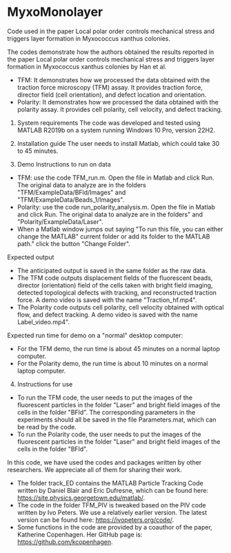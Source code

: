 # MyxoMonolayer
Code used in the paper Local polar order controls mechanical stress and triggers layer formation in  Myxococcus xanthus colonies. 

The codes demonstrate how the authors obtained the results reported in the paper Local polar order controls mechanical stress and triggers layer formation in Myxococcus xanthus colonies by Han et al. 
- TFM: It demonstrates how we processed the data obtained with the traction force microscopy (TFM) assay. It provides traction force, director field (cell orientation), and defect location and orientation. 
- Polarity: It demonstrates how we processed the data obtained with the polarity assay. It provides cell polarity, cell velocity, and defect tracking. 

1. System requirements
The code was developed and tested using MATLAB R2019b on a system running Windows 10 Pro, version 22H2.

2. Installation guide
The user needs to install Matlab, which could take 30 to 45 minutes.  

3. Demo
Instructions to run on data
- TFM: use the code TFM_run.m. Open the file in Matlab and click Run. The original data to analyze are in the folders "TFM/ExampleData/BFld/Images" and "TFM/ExampleData/Beads_1/Images". 
- Polarity: use the code run_polarity_analysis.m. Open the file in Matlab and click Run. The original data to analyze are in the folders" and "Polarity/ExampleData/Laser". 
- When a Matlab window jumps out saying "To run this file, you can either change the MATLAB" current folder or add its folder to the MATLAB path." click the button "Change Folder". 

Expected output
- The anticipated output is saved in the same folder as the raw data.
- The TFM code outputs displacement fields of the fluorescent beads, director (orientation) field of the cells taken with bright field imaging, detected topological defects with tracking, and reconstructed traction force. A demo video is saved with the name "Traction_hf.mp4". 
- The Polarity code outputs cell polarity, cell velocity obtained with optical flow, and defect tracking. A demo video is saved with the name Label_video.mp4". 

Expected run time for demo on a "normal" desktop computer: 
- For the TFM demo, the run time is about 45 minutes on a normal laptop computer. 
- For the Polarity demo, the run time is about 10 minutes on a normal laptop computer. 

4. Instructions for use
- To run the TFM code, the user needs to put the images of the fluorescent particles in the folder "Laser" and bright field images of the cells in the folder "BFld". The corresponding parameters in the experiments should all be saved in the file Parameters.mat, which can be read by the code. 
- To run the Polarity code, the user needs to put the images of the fluorescent particles in the folder "Laser" and bright field images of the cells in the folder "BFld". 



In this code, we have used the codes and packages written by other researchers. We appreciate all of them for sharing their work. 
- The folder track_ED contains the MATLAB Particle Tracking Code written by Daniel Blair and Eric Dufresne, which can be found here: https://site.physics.georgetown.edu/matlab/. 
- The code in the folder TFM_PIV is tweaked based on the PIV code written by Ivo Peters. We use a relatively earlier version. The latest version can be found here: https://ivopeters.org/code/. 
- Some functions in the code are provided by a coauthor of the paper, Katherine Copenhagen. Her GitHub page is: https://github.com/kcopenhagen. 


